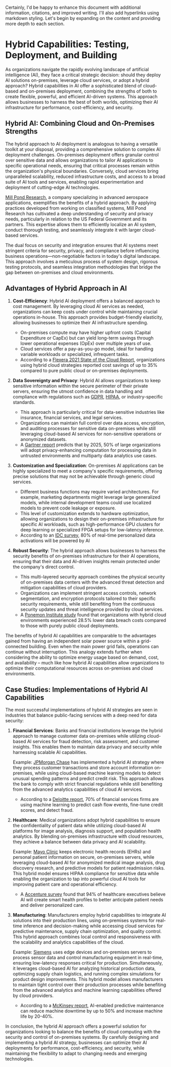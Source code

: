 Certainly, I'd be happy to enhance this document with additional information, citations, and improved writing. I'll also add hyperlinks using markdown styling. Let's begin by expanding on the content and providing more depth to each section.

# Hybrid Capabilities: Testing, Deployment, and Building

As organizations navigate the rapidly evolving landscape of artificial intelligence (AI), they face a critical strategic decision: should they deploy AI solutions on-premises, leverage cloud services, or adopt a hybrid approach? Hybrid capabilities in AI offer a sophisticated blend of cloud-based and on-premises deployment, combining the strengths of both to create flexible, powerful, and efficient AI-driven systems. This approach allows businesses to harness the best of both worlds, optimizing their AI infrastructure for performance, cost-efficiency, and security.

## Hybrid AI: Combining Cloud and On-Premises Strengths

The hybrid approach to AI deployment is analogous to having a versatile toolkit at your disposal, providing a comprehensive solution to complex AI deployment challenges. On-premises deployment offers granular control over sensitive data and allows organizations to tailor AI applications to specific operational needs, ensuring that critical processes remain within the organization's physical boundaries. Conversely, cloud services bring unparalleled scalability, reduced infrastructure costs, and access to a broad suite of AI tools and services, enabling rapid experimentation and deployment of cutting-edge AI technologies.

[Mill Pond Research](https://millpondresearch.com/), a company specializing in advanced aerospace applications, exemplifies the benefits of a hybrid approach. By applying practices developed from working on classified systems, Mill Pond Research has cultivated a deep understanding of security and privacy needs, particularly in relation to the US Federal Government and its partners. This expertise allows them to efficiently localize an AI system, conduct thorough testing, and seamlessly integrate it with larger cloud-based services.

The dual focus on security and integration ensures that AI systems meet stringent criteria for security, privacy, and compliance before influencing business operations—non-negotiable factors in today's digital landscape. This approach involves a meticulous process of system design, rigorous testing protocols, and seamless integration methodologies that bridge the gap between on-premises and cloud environments.

## Advantages of Hybrid Approach in AI

1. **Cost-Efficiency**: 
   Hybrid AI deployment offers a balanced approach to cost management. By leveraging cloud AI services as needed, organizations can keep costs under control while maintaining crucial operations in-house. This approach provides budget-friendly elasticity, allowing businesses to optimize their AI infrastructure spending.

   - On-premises compute may have higher upfront costs (Capital Expenditure or CapEx) but can yield long-term savings through lower operational expenses (OpEx) over multiple years of use.
   - Cloud services offer a pay-as-you-go model, ideal for handling variable workloads or specialized, infrequent tasks.
   - According to a [Flexera 2021 State of the Cloud Report](https://info.flexera.com/SLO-CM-REPORT-State-of-the-Cloud), organizations using hybrid cloud strategies reported cost savings of up to 35% compared to pure public cloud or on-premises deployments.

2. **Data Sovereignty and Privacy**: 
   Hybrid AI allows organizations to keep sensitive information within the secure perimeter of their private servers, ensuring the utmost confidence in data handling and compliance with regulations such as [GDPR](https://gdpr.eu/), [HIPAA](https://www.hhs.gov/hipaa/index.html), or industry-specific standards.

   - This approach is particularly critical for data-sensitive industries like insurance, financial services, and legal services.
   - Organizations can maintain full control over data access, encryption, and auditing processes for sensitive data on-premises while still leveraging cloud-based AI services for non-sensitive operations or anonymized datasets.
   - A [Gartner report](https://www.gartner.com/en/documents/3981253) predicts that by 2025, 50% of large organizations will adopt privacy-enhancing computation for processing data in untrusted environments and multiparty data analytics use cases.

3. **Customization and Specialization**: 
   On-premises AI applications can be highly specialized to meet a company's specific requirements, offering precise solutions that may not be achievable through generic cloud services.

   - Different business functions may require varied architectures. For example, marketing departments might leverage large generalized models, while internal development teams could use localized models to prevent code leakage or exposure.
   - This level of customization extends to hardware optimization, allowing organizations to design their on-premises infrastructure for specific AI workloads, such as high-performance GPU clusters for deep learning or specialized FPGA setups for low-latency inference.
   - According to an [IDC survey](https://blogs.idc.com/2024/08/14/transform-customer-experience-with-customer-data-platform-and-generative-ai/#:~:text=According%20to%20IDC%20FutureScape%202024%20Predictions,%20Customer%20Data), 80% of real-time personalized data activations will be powered by AI

4. **Robust Security**: 
   The hybrid approach allows businesses to harness the security benefits of on-premises infrastructure for their AI operations, ensuring that their data and AI-driven insights remain protected under the company's direct control.

   - This multi-layered security approach combines the physical security of on-premises data centers with the advanced threat detection and mitigation capabilities of cloud providers.
   - Organizations can implement stringent access controls, network segmentation, and encryption protocols tailored to their specific security requirements, while still benefiting from the continuous security updates and threat intelligence provided by cloud services.
   - A [Ponemon Institute study](https://www.ibm.com/security/data-breach) found that organizations with hybrid cloud environments experienced 28.5% lower data breach costs compared to those with purely public cloud deployments.

The benefits of hybrid AI capabilities are comparable to the advantages gained from having an independent solar power source within a grid-connected building. Even when the main power grid fails, operations can continue without interruption. This analogy extends further when considering the ability to optimize energy usage based on demand, cost, and availability – much like how hybrid AI capabilities allow organizations to optimize their computational resources across on-premises and cloud environments.

## Case Studies: Implementations of Hybrid AI Capabilities

The most successful implementations of hybrid AI strategies are seen in industries that balance public-facing services with a deep need for data security:

1. **Financial Services**: 
   Banks and financial institutions leverage the hybrid approach to manage customer data on-premises while utilizing cloud-based AI services for fraud detection, risk assessment, and customer insights. This enables them to maintain data privacy and security while harnessing scalable AI capabilities.

   Example: [JPMorgan Chase](https://www.jpmorgan.com/technology) has implemented a hybrid AI strategy where they process customer transactions and store account information on-premises, while using cloud-based machine learning models to detect unusual spending patterns and predict credit risk. This approach allows the bank to comply with strict financial regulations while still benefiting from the advanced analytics capabilities of cloud AI services.

   - According to a [Deloitte report](https://www2.deloitte.com/us/en/insights/industry/financial-services/artificial-intelligence-ai-financial-services-frontrunners.html), 70% of financial services firms are using machine learning to predict cash flow events, fine-tune credit scores, and detect fraud.

2. **Healthcare**: 
   Medical organizations adopt hybrid capabilities to ensure the confidentiality of patient data while utilizing cloud-based AI platforms for image analysis, diagnosis support, and population health analytics. By blending on-premises infrastructure with cloud resources, they achieve a balance between data privacy and AI scalability.

   Example: [Mayo Clinic](https://www.mayoclinic.org/medical-professionals/clinical-updates/neurosciences/mayo-clinic-uses-artificial-intelligence-to-detect-heart-disease) keeps electronic health records (EHRs) and personal patient information on secure, on-premises servers, while leveraging cloud-based AI for anonymized medical image analysis, drug discovery research, and predictive models for patient readmission risks. This hybrid model ensures HIPAA compliance for sensitive data while enabling the organization to tap into powerful cloud AI tools for improving patient care and operational efficiency.

   - A [Accenture survey](https://www.accenture.com/us-en/insights/health/artificial-intelligence-healthcare) found that 94% of healthcare executives believe AI will create smart health profiles to better anticipate patient needs and deliver personalized care.

3. **Manufacturing**: 
   Manufacturers employ hybrid capabilities to integrate AI solutions into their production lines, using on-premises systems for real-time inference and decision-making while accessing cloud services for predictive maintenance, supply chain optimization, and quality control. This hybrid approach combines local control and responsiveness with the scalability and analytics capabilities of the cloud.

   Example: [Siemens](https://new.siemens.com/global/en/company/stories/industry/the-future-of-manufacturing.html) uses edge devices and on-premises servers to process sensor data and control manufacturing equipment in real-time, ensuring low-latency responses critical for production. Simultaneously, it leverages cloud-based AI for analyzing historical production data, optimizing supply chain logistics, and running complex simulations for product design improvements. This hybrid model allows manufacturers to maintain tight control over their production processes while benefiting from the advanced analytics and machine learning capabilities offered by cloud providers.

   - According to a [McKinsey report](https://www.mckinsey.com/business-functions/operations/our-insights/ai-in-production-a-game-changer-for-manufacturers-with-heavy-assets), AI-enabled predictive maintenance can reduce machine downtime by up to 50% and increase machine life by 20-40%.

In conclusion, the hybrid AI approach offers a powerful solution for organizations looking to balance the benefits of cloud computing with the security and control of on-premises systems. By carefully designing and implementing a hybrid AI strategy, businesses can optimize their AI deployments for performance, cost-efficiency, and security, while maintaining the flexibility to adapt to changing needs and emerging technologies.